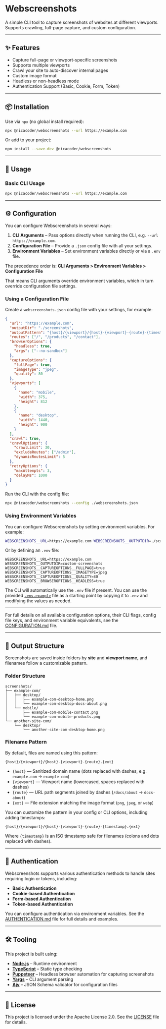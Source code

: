 # Webscreenshots

A simple CLI tool to capture screenshots of websites at different viewports.  
Supports crawling, full-page capture, and custom configuration.

---

## ✨ Features

- Capture full-page or viewport-specific screenshots
- Supports multiple viewports
- Crawl your site to auto-discover internal pages
- Custom image format
- Headless or non-headless mode
- Authentication Support (Basic, Cookie, Form, Token)

---

## 📦 Installation

Use via `npx` (no global install required):

```bash
npx @nicacoder/webscreenshots --url https://example.com
```

Or add to your project:

```bash
npm install --save-dev @nicacoder/webscreenshots
```

---

## 🚀 Usage

### Basic CLI Usage

```bash
npx @nicacoder/webscreenshots --url https://example.com
```

---

## ⚙️ Configuration

You can configure Webscreenshots in several ways:

1. **CLI Arguments** – Pass options directly when running the CLI, e.g. `--url https://example.com`.
2. **Configuration File** – Provide a `.json` config file with all your settings.
3. **Environment Variables** – Set environment variables directly or via a `.env` file.

The precedence order is:
**CLI Arguments > Environment Variables > Configuration File**

That means CLI arguments override environment variables, which in turn override configuration file settings.

### Using a Configuration File

Create a `webscreenshots.json` config file with your settings, for example:

```json
{
  "url": "https://example.com",
  "outputDir": "./screenshots",
  "outputPattern": "{host}/{viewport}/{host}-{viewport}-{route}-{timestamp}.{ext}",
  "routes": ["/", "/products", "/contact"],
  "browserOptions": {
    "headless": true,
    "args": ["--no-sandbox"]
  },
  "captureOptions": {
    "fullPage": true,
    "imageType": "jpeg",
    "quality": 80
  },
  "viewports": [
    {
      "name": "mobile",
      "width": 375,
      "height": 812
    },
    {
      "name": "desktop",
      "width": 1440,
      "height": 900
    }
  ],
  "crawl": true,
  "crawlOptions": {
    "crawlLimit": 30,
    "excludeRoutes": ["/admin"],
    "dynamicRoutesLimit": 5
  },
  "retryOptions": {
    "maxAttempts": 3,
    "delayMs": 1000
  }
}
```

Run the CLI with the config file:

```bash
npx @nicacoder/webscreenshots --config ./webscreenshots.json
```

### Using Environment Variables

You can configure Webscreenshots by setting environment variables. For example:

```bash
WEBSCREENSHOTS__URL=https://example.com WEBSCREENSHOTS__OUTPUTDIR=./screenshots npx @nicacoder/webscreenshots
```

Or by defining an `.env` file:

```env
WEBSCREENSHOTS__URL=https://example.com
WEBSCREENSHOTS__OUTPUTDIR=custom-screenshots
WEBSCREENSHOTS__CAPTUREOPTIONS__FULLPAGE=true
WEBSCREENSHOTS__CAPTUREOPTIONS__IMAGETYPE=jpeg
WEBSCREENSHOTS__CAPTUREOPTIONS__QUALITY=80
WEBSCREENSHOTS__BROWSEROPTIONS__HEADLESS=true
```

The CLI will automatically use the `.env` file if present.
You can use the provided [`.env.example`](./.env.example) file as a starting point by copying it to `.env` and modifying the values as needed.

---

For full details on all available configuration options, their CLI flags, config file keys, and environment variable equivalents, see the [CONFIGURATION.md](./CONFIGURATION.md) file.

---

## 📁 Output Structure

Screenshots are saved inside folders by **site** and **viewport name**, and filenames follow a customizable pattern.

### Folder Structure

```
screenshots/
├── example-com/
│   ├── desktop/
│   │   ├── example-com-desktop-home.png
│   │   └── example-com-desktop-docs-about.png
│   └── mobile/
│       ├── example-com-mobile-contact.png
│       └── example-com-mobile-products.png
└── another-site-com/
    └── desktop/
        └── another-site-com-desktop-home.png
```

### Filename Pattern

By default, files are named using this pattern:

```
{host}/{viewport}/{host}-{viewport}-{route}.{ext}
```

- `{host}` — Sanitized domain name (dots replaced with dashes, e.g. `example.com` → `example-com`)
- `{viewport}` — Viewport name (lowercased, spaces replaced with dashes)
- `{route}` — URL path segments joined by dashes (`/docs/about` → `docs-about`)
- `{ext}` — File extension matching the image format (`png`, `jpeg`, or `webp`)

You can customize the pattern in your config or CLI options, including adding timestamps:

```
{host}/{viewport}/{host}-{viewport}-{route}-{timestamp}.{ext}
```

Where `{timestamp}` is an ISO timestamp safe for filenames (colons and dots replaced with dashes).

---

## 🔐 Authentication

Webscreenshots supports various authentication methods to handle sites requiring login or tokens, including:

- **Basic Authentication**
- **Cookie-based Authentication**
- **Form-based Authentication**
- **Token-based Authentication**

You can configure authentication via environment variables. See the [AUTHENTICATION.md](./AUTHENTICATION.md) file for full details and examples.

---

## 🛠 Tooling

This project is built using:

- **[Node.js](https://nodejs.org/)** – Runtime environment
- **[TypeScript](https://www.typescriptlang.org/)** – Static type checking
- **[Puppeteer](https://pptr.dev/)** – Headless browser automation for capturing screenshots
- **[Yargs](https://www.npmjs.com/package/yargs)** – CLI argument parsing
- **[Ajv](https://ajv.js.org/)** – JSON Schema validator for configuration files

---

## 📄 License

This project is licensed under the Apache License 2.0. See the [LICENSE](./LICENSE) file for details.
